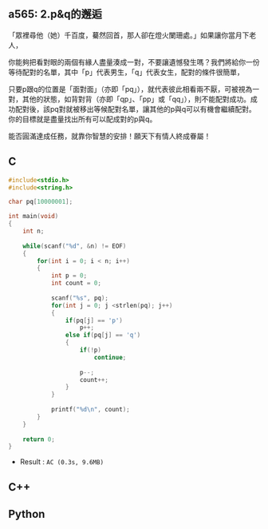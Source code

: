 ## a565: 2.p&q的邂逅
「眾裡尋他（她）千百度，驀然回首，那人卻在燈火闌珊處。」如果讓你當月下老人，

你能夠把看對眼的兩個有緣人盡量湊成一對，不要讓遺憾發生嗎？我們將給你一份等待配對的名單，其中「p」代表男生，「q」代表女生，配對的條件很簡單，

只要p跟q的位置是「面對面」（亦即「pq」），就代表彼此相看兩不厭，可被視為一對，其他的狀態，如背對背（亦即「qp」、「pp」或「qq」），則不能配對成功。成功配對後，該pq對就被移出等候配對名單，讓其他的p與q可以有機會繼續配對。你的目標就是盡量找出所有可以配成對的p與q。

能否圓滿達成任務，就靠你智慧的安排！願天下有情人終成眷屬！

## C
```C
#include<stdio.h>
#include<string.h>

char pq[10000001];

int main(void)
{
	int n;
	
	while(scanf("%d", &n) != EOF)
	{
		for(int i = 0; i < n; i++)
		{
			int p = 0;
			int count = 0;
			
			scanf("%s", pq);
			for(int j = 0; j <strlen(pq); j++)
			{
				if(pq[j] == 'p')
					p++;
				else if(pq[j] == 'q')
				{
					if(!p)
						continue;
					
					p--;
					count++;
				}
			}
			
			printf("%d\n", count);
		}
	}
	
	return 0;
}
```
 * Result : `AC (0.3s, 9.6MB)`

## C++

## Python
